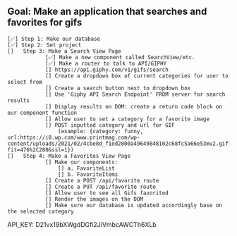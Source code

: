 

## Goal: Make an application that searches and favorites for gifs
    [✅] Step 1: Make our database 
    [✅] Step 2: Set project 
    []   Step 3: Make a Search View Page
                [✅] Make a new component called SearchView/etc.
                [✅] Make a router to talk to API/GIPHY
                [] https://api.giphy.com/v1/gifs/search
                [] Create a dropdown box of current categories for user to select from 
                [] Create a search button next to dropdown box 
                [] Use 'Giphy API Search Endpoint' FROM server for search results
                [] Display results on DOM: create a return code block on our component function
                [] Allow user to set a category for a favorite image
                [] POST inputted category and url for GIF
                    (example: {category: funny, url:https://i0.wp.com/www.printmag.com/wp-content/uploads/2021/02/4cbe8d_f1ed2800a49649848102c68fc5a66e53mv2.gif?fit=476%2C280&ssl=1})
    []   Step 4: Make a Favorites View Page
                [] Make our components:
                    [] a. FavoriteList
                    [] b. FavoriteItems
                [] Create a POST /api/favorite route
                [] Create a PUT /api/favorite route
                [] Allow user to see all Gifs favorited 
                [] Render the images on the DOM
                [] Make sure our database is updated accordingly base on the selected category





API_KEY: D21vx19bXWgdDGfi2JiVmbcAWCTh6XLb